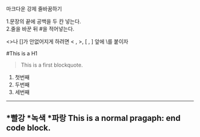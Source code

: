 마크다운 강제 줄바꿈하기  

1.문장의 끝에 공백을 두 칸 넣는다.  
2.줄을 바꾼 뒤 #을 적어넣는다.  


\<\>나 \[\]가 안없어지게 하려면 < , >, [ , ] 앞에 \를 붙이자

#This is a H1

>This is a first blockquote.

1. 첫번째
2. 두번째
3. 세번째
----------------
*빨강
*녹색
*파랑
This is a normal pragaph:
end code block.
-----------------
